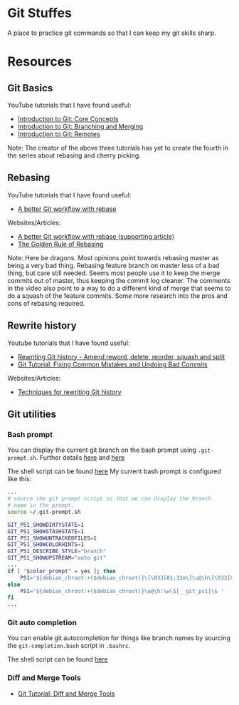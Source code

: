 # Git Stuffes

A place to practice git commands so that I can keep my git skills sharp.


# Resources

## Git Basics

YouTube tutorials that I have found useful:
* [Introduction to Git: Core Concepts](https://www.youtube.com/watch?v=uR6G2v_WsRA)
* [Introduction to Git: Branching and Merging](https://www.youtube.com/watch?v=FyAAIHHClqI)
* [Introduction to Git: Remotes](https://www.youtube.com/watch?v=Gg4bLk8cGNo)

Note: The creator of the above three tutorials has yet to create the fourth in the series about rebasing and cherry picking.



## Rebasing
YouTube tutorials that I have found useful:
* [A better Git workflow with rebase](https://www.youtube.com/watch?v=f1wnYdLEpgI)

Websites/Articles:
* [A better Git workflow with rebase (supporting article)](https://www.themoderncoder.com/a-better-git-workflow-with-rebase/)
* [The Golden Rule of Rebasing](https://www.atlassian.com/git/tutorials/merging-vs-rebasing#the-golden-rule-of-rebasing)
 
Note: Here be dragons. Most opinions point towards rebasing master as being a very bad thing. Rebasing feature branch on master less of a bad thing, but care still needed. Seems most people use it to keep the merge commits out of master, thus keeping the commit log cleaner. The comments in the video also point to a way to do a different kind of merge that seems to do a squash of the feature commits. Some more research into the pros and cons of rebasing required.

## Rewrite history
Youtube tutorials that I have found useful:
* [Rewriting Git history - Amend reword, delete, reorder, squash and split](https://www.youtube.com/watch?v=ElRzTuYln0M)
* [Git Tutorial: Fixing Common Mistakes and Undoing Bad Commits](https://www.youtube.com/watch?v=FdZecVxzJbk)

Websites/Articles:
* [Techniques for rewriting Git history](https://www.themoderncoder.com/rewriting-git-history/)

## Git utilities
### Bash prompt
You can display the current git branch on the bash prompt using `.git-prompt.sh`. Further details [here](https://web.archive.org/web/20160704140739/http://ithaca.arpinum.org/2013/01/02/git-prompt.html) and [here](https://stackoverflow.com/questions/15883416/adding-git-branch-on-the-bash-command-prompt)

The shell script can be found [here](https://github.com/git/git/blob/master/contrib/completion/git-prompt.sh)
My current bash prompt is configured like this:
```bash
...
# source the git prompt script so that we can display the branch
# name in the prompt.
source ~/.git-prompt.sh

GIT_PS1_SHOWDIRTYSTATE=1
GIT_PS1_SHOWSTASHSTATE=1
GIT_PS1_SHOWUNTRACKEDFILES=1
GIT_PS1_SHOWCOLORHINTS=1
GIT_PS1_DESCRIBE_STYLE="branch"
GIT_PS1_SHOWUPSTREAM="auto git"
...
if [ "$color_prompt" = yes ]; then
    PS1='${debian_chroot:+($debian_chroot)}\[\033[01;32m\]\u@\h\[\033[00m\]:\[\033[01;34m\]\w\[\033[00m\]\[\033[01;33m\]$(__git_ps1 " [%s] ")\[\033[00m\]$ '
else
    PS1='${debian_chroot:+($debian_chroot)}\u@\h:\w\$[__git_ps1]\$ '
fi
...

```

### Git auto completion
You can enable git autocompletion for things like branch names by sourcing the `git-completion.bash` script in `.bashrc`.

The shell script can be found [here](https://github.com/git/git/blob/master/contrib/completion/git-completion.bash)

### Diff and Merge Tools
* [Git Tutorial: Diff and Merge Tools](https://www.youtube.com/watch?v=iCGrKFH2oeo)